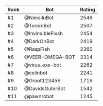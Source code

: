 Rank|Bot|Rating
---|---|---
#1|@NimsiluBot|2546
#2|@ToromBot|2507
#3|@InvinxibleFlxsh|2454
#4|@DarkOnBot|2419
#5|@RaspFish|2360
#6|@VEER-OMEGA-BOT|2314
#7|@virus_exe-bot|2262
#8|@colinbot|2241
#9|@Groot123456|1716
#10|@DavidsGuterBot|1542
#11|@pawnrobot|1245
